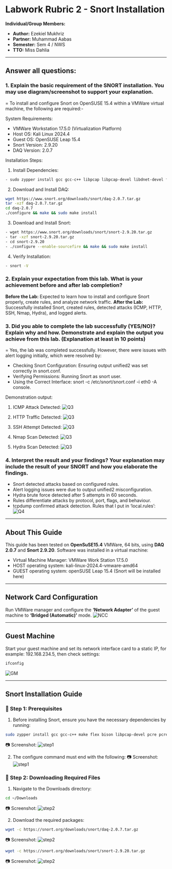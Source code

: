 # Labwork Rubric 2 - Snort Installation #

**Individual/Group Members:** 
- **Author:** Ezekiel Mukhriz
- **Partner:** Muhammad Aabas
- **Semester:** Sem 4 / NWS
- **TTO:** Miss Dahlia

---

## Answer all questions: ##

### 1. Explain the basic requirement of the SNORT installation. You may use diagram/screenshot to support your explanation. ### 
= To install and configure Snort on OpenSUSE 15.4 within a VMWare virtual machine, the following are required:-

System Requirements:
- VMWare Workstation 17.5.0 (Virtualization Platform)
- Host OS: Kali Linux 2024.4
- Guest OS: OpenSUSE Leap 15.4
- Snort Version: 2.9.20
- DAQ Version: 2.0.7

Installation Steps:
1. Install Dependencies:
```bash
- sudo zypper install gcc gcc-c++ libpcap libpcap-devel libdnet-devel flex bison
```

2. Download and Install DAQ:
```bash
wget https://www.snort.org/downloads/snort/daq-2.0.7.tar.gz
tar -xzf daq-2.0.7.tar.gz
cd daq-2.0.7
./configure && make && sudo make install
```

3. Download and Install Snort:
```bash
- wget https://www.snort.org/downloads/snort/snort-2.9.20.tar.gz
- tar -xzf snort-2.9.20.tar.gz
- cd snort-2.9.20
- ./configure --enable-sourcefire && make && sudo make install
```

4. Verify Installation:
```bash
- snort -V
```

### 2. Explain your expectation from this lab. What is your achievement before and after lab completion? ###
**Before the Lab:** Expected to learn how to install and configure Snort properly, create rules, and analyze network traffic.
**After the Lab:** Successfully installed Snort, created rules, detected attacks (ICMP, HTTP, SSH, Nmap, Hydra), and logged alerts.

### 3. Did you able to complete the lab successfully (YES/NO)? Explain why and how.  Demonstrate and explain the output you achieve from this lab. (Explanation at least in 10 points) ###
= Yes, the lab was completed successfully.
However, there were issues with alert logging initially, which were resolved by:
- Checking Snort Configuration: Ensuring output unified2 was set correctly in snort.conf.
- Verifying Permissions: Running Snort as snort user.
- Using the Correct Interface: snort -c /etc/snort/snort.conf -i eth0 -A console.

Demonstration output:
1. ICMP Attack Detected:
![Q3](Screenshots/icmp.png) 

2. HTTP Traffic Detected:
![Q3](Screenshots/HTTP.png) 

3. SSH Attempt Detected:
![Q3](Screenshots/SSH.png) 

4. Nmap Scan Detected:
![Q3](Screenshots/Nmap.png) 

5. Hydra Scan Detected:
![Q3](Screenshots/Hydra.png)  

### 4. Interpret the result and your findings? Your explanation may include the result of your SNORT and how you elaborate the findings. ###
- Snort detected attacks based on configured rules.
- Alert logging issues were due to output unified2 misconfiguration.
- Hydra brute force detected after 5 attempts in 60 seconds.
- Rules differentiate attacks by protocol, port, flags, and behaviour.
- tcpdump confirmed attack detection.
Rules that I put in ‘local.rules’:
![Q4](Screenshots/local_rules.png)  

---

## About This Guide ##
This guide has been tested on **OpenSuSE15.4** VMWare, 64 bits, using **DAQ 2.0.7** and **Snort 2.9.20**.
Software was installed in a virtual machine:
- Virtual Machine Manager: VMWare Work Station 17.5.0
- HOST operating system: kali-linux-2024.4-vmware-amd64
- GUEST operating system: openSUSE Leap 15.4 (Snort will be installed here)

---

## Network Card Configuration ##
Run VMWare manager and configure the **‘Network Adapter’** of the guest machine to
**‘Bridged (Automatic)'** mode.
![NCC](Screenshots/network_card.png) 

---

## Guest Machine ##
Start your guest machine and set its network interface card to a static IP, for example: 192.168.234.5, then check settings:
```bash
ifconfig
```
![GM](Screenshots/guest_machine.png)

---

## Snort Installation Guide ##

### 🔹 Step 1: Prerequisites ###

1. Before installing Snort, ensure you have the necessary dependencies by running:
```bash
sudo zypper install gcc gcc-c++ make flex bison libpcap-devel pcre pcre-devel libdnet-devel zlib-devel luajit luajit-devel libopenssl-devel libtirpc-devel
```
📷 Screenshot:
 ![step1](Screenshots/step1_image1.png)

2. The configure command must end with the following:
 📷 Screenshot:
 ![step1](Screenshots/step1_image2.png) 

 ### 🔹 Step 2:	Downloading Required Files ###

1. Navigate to the Downloads directory:
```bash
cd ~/Downloads
```
📷 Screenshot:
![step2](Screenshots/step2_image1.png) 

2. Download the required packages:
```bash
wget -c https://snort.org/downloads/snort/daq-2.0.7.tar.gz
```
📷 Screenshot:
![step2](Screenshots/step2_image2.png)  

```bash
wget -c https://snort.org/downloads/snort/snort-2.9.20.tar.gz 
```
📷 Screenshot:
![step2](Screenshots/step2_image3.png)   













